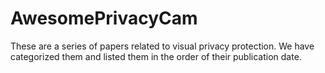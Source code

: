 # AwesomePrivacyCam
These are a series of papers related to visual privacy protection. We have categorized them and listed them in the order of their publication date.

